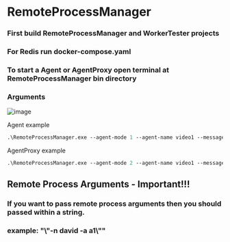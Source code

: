 # RemoteProcessManager

### First build RemoteProcessManager and WorkerTester projects

### For Redis run docker-compose.yaml

### To start a Agent or AgentProxy open terminal at RemoteProcessManager bin directory
### Arguments

![image](https://user-images.githubusercontent.com/53663592/209629986-f869533a-ad1b-4076-95a7-f1afee47d2a7.png)

Agent example
```ps
.\RemoteProcessManager.exe --agent-mode 1 --agent-name video1 --messageBroker-url 127.0.0.1:6379 --http-port 5001
```

AgentProxy example
```ps
.\RemoteProcessManager.exe --agent-mode 2 --agent-name video1 --messageBroker-url 127.0.0.1:6379 --http-port 5002 --process-name "C:\dev\RemoteProcessManager\WorkerTester\bin\Debug\net6.0\WorkerTester.exe" --process-args "\"-n david -a a1\""
```
## Remote Process Arguments - Important!!!
### If you want to pass remote process arguments then you should passed within a string.
### example: "\\"-n david -a a1\\""
